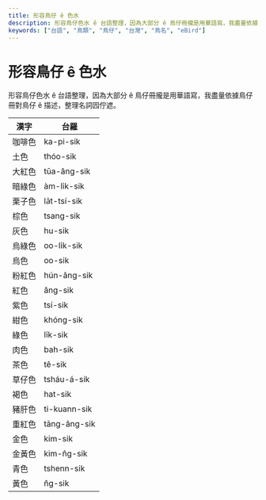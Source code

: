 ```yaml
---
title: 形容鳥仔 ê 色水
description: 形容鳥仔色水 ê 台語整理，因為大部分 ê 鳥仔冊攏是用華語寫，我盡量依據鳥仔冊對鳥仔 ê 描述，整理名詞囥佇遮。
keywords: ["台語", "鳥類", "鳥仔", "台灣", "鳥名", "eBird"]
---
```


# 形容鳥仔 ê 色水

形容鳥仔色水 ê 台語整理，因為大部分 ê 鳥仔冊攏是用華語寫，我盡量依據鳥仔冊對鳥仔 ê 描述，整理名詞囥佇遮。

| 漢字   | 台羅         |
|--------|--------------|
| 咖啡色 | ka-pi-sik    |
| 土色   | thóo-sik     |
| 大紅色 | tūa-âng-sik  |
| 暗綠色 | àm-li̍k-sik   |
| 栗子色 | la̍t-tsí-sik  |
| 棕色   | tsang-sik    |
| 灰色   | hu-sik       |
| 烏綠色 | oo-li̍k-sik   |
| 烏色   | oo-sik       |
| 粉紅色 | hún-âng-sik  |
| 紅色   | âng-sik      |
| 紫色   | tsí-sik      |
| 紺色   | khóng-sik    |
| 綠色   | li̍k-sik      |
| 肉色   | bah-sik      |
| 茶色   | tê-sik       |
| 草仔色 | tsháu-á-sik  |
| 褐色   | hat-sik      |
| 豬肝色 | ti-kuann-sik |
| 重紅色 | tāng-âng-sik |
| 金色   | kim-sik      |
| 金黃色 | kim-n̂g-sik   |
| 青色   | tshenn-sik   |
| 黃色   | n̂g-sik       |